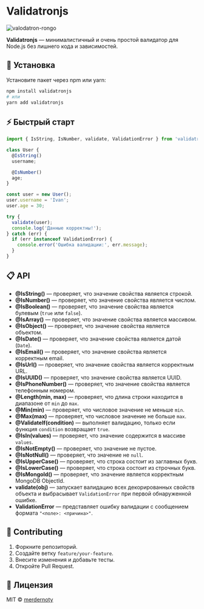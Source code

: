 # Validatronjs

![valodatron-rongo](https://github.com/user-attachments/assets/29bd7dbb-56b1-4981-96a9-062d38f4f4bf)

**Validatronjs** — минималистичный и очень простой валидатор для Node.js без лишнего кода и зависимостей.

## 🚀 Установка

Установите пакет через npm или yarn:

```bash
npm install validatronjs
# или
yarn add validatronjs
```

## ⚡ Быстрый старт

```js
import { IsString, IsNumber, validate, ValidationError } from 'validatronjs';

class User {
  @IsString()
  username;

  @IsNumber()
  age;
}

const user = new User();
user.username = 'Ivan';
user.age = 30;

try {
  validate(user);
  console.log('Данные корректны!');
} catch (err) {
  if (err instanceof ValidationError) {
    console.error('Ошибка валидации:', err.message);
  }
}
```

## 📋 API

* **@IsString()** — проверяет, что значение свойства является строкой.
* **@IsNumber()** — проверяет, что значение свойства является числом.
* **@IsBoolean()** — проверяет, что значение свойства является булевым (`true` или `false`).
* **@IsArray()** — проверяет, что значение свойства является массивом.
* **@IsObject()** — проверяет, что значение свойства является объектом.
* **@IsDate()** — проверяет, что значение свойства является датой (`Date`).
* **@IsEmail()** — проверяет, что значение свойства является корректным email.
* **@IsUrl()** — проверяет, что значение свойства является корректным URL.
* **@IsUUID()** — проверяет, что значение свойства является UUID.
* **@IsPhoneNumber()** — проверяет, что значение свойства является телефонным номером.
* **@Length(min, max)** — проверяет, что длина строки находится в диапазоне от `min` до `max`.
* **@Min(min)** — проверяет, что числовое значение не меньше `min`.
* **@Max(max)** — проверяет, что числовое значение не больше `max`.
* **@ValidateIf(condition)** — выполняет валидацию, только если функция `condition` возвращает `true`.
* **@IsIn(values)** — проверяет, что значение содержится в массиве `values`.
* **@IsNotEmpty()** — проверяет, что значение не пустое.
* **@IsNotNull()** — проверяет, что значение не `null`.
* **@IsUpperCase()** — проверяет, что строка состоит из заглавных букв.
* **@IsLowerCase()** — проверяет, что строка состоит из строчных букв.
* **@IsMongoId()** — проверяет, что значение является корректным MongoDB ObjectId.
* **validate(obj)** — запускает валидацию всех декорированных свойств объекта и выбрасывает `ValidationError` при первой обнаруженной ошибке.
* **ValidationError** — представляет ошибку валидации с сообщением формата `"<поле>: <причина>"`.

## 🤝 Contributing

1. Форкните репозиторий.
2. Создайте ветку `feature/your-feature`.
3. Внесите изменения и добавьте тесты.
4. Откройте Pull Request.

## 📄 Лицензия

MIT © [merdernoty](https://github.com/merdernoty)
